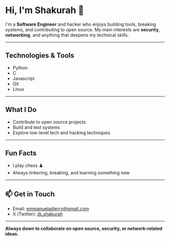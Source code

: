 # Hi, I'm Shakurah 👋

I'm a **Software Engineer** and hacker who enjoys building tools, breaking systems, and contributing to open source. My main interests are **security**, **networking**, and anything that deepens my technical skills.

---

##  Technologies & Tools

- Python
- C
- Javascript
- Git
- Linux
---

##  What I Do

- Contribute to open source projects  
- Build and test systems  
- Explore low-level tech and hacking techniques

---

##  Fun Facts

- I play chess ♟️  
- Always tinkering, breaking, and learning something new

---

## 📫 Get in Touch

- Email: [emmanueladjerry@gmail.com](mailto:emmanueladjerry@gmail.com)  
- X (Twitter): [@_shakurah](https://x.com/_shakurah)

---

**Always down to collaborate on open source, security, or network-related ideas.**

